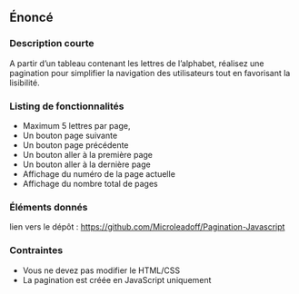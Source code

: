 ## Énoncé

### Description courte

A partir d’un tableau contenant les lettres de l’alphabet, réalisez une pagination pour simplifier la navigation des utilisateurs tout en favorisant la lisibilité.

### Listing de fonctionnalités

- Maximum 5 lettres par page,
- Un bouton page suivante
- Un bouton page précédente
- Un bouton aller à la première page
- Un bouton aller à la dernière page
- Affichage du numéro de la page actuelle
- Affichage du nombre total de pages

### Éléments donnés

lien vers le dépôt : <a href="https://github.com/Microleadoff/Pagination-Javascript" title="lien vers le dépôt" target="_blank">https://github.com/Microleadoff/Pagination-Javascript</a>

### Contraintes

- Vous ne devez pas modifier le HTML/CSS
- La pagination est créée en JavaScript uniquement
